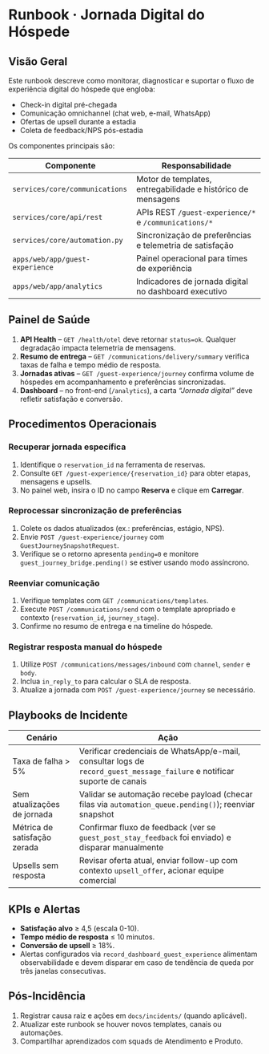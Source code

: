 # Runbook · Jornada Digital do Hóspede

## Visão Geral

Este runbook descreve como monitorar, diagnosticar e suportar o fluxo de experiência digital do hóspede que engloba:

- Check-in digital pré-chegada
- Comunicação omnichannel (chat web, e-mail, WhatsApp)
- Ofertas de upsell durante a estadia
- Coleta de feedback/NPS pós-estadia

Os componentes principais são:

| Componente | Responsabilidade |
| --- | --- |
| `services/core/communications` | Motor de templates, entregabilidade e histórico de mensagens |
| `services/core/api/rest` | APIs REST `/guest-experience/*` e `/communications/*` |
| `services/core/automation.py` | Sincronização de preferências e telemetria de satisfação |
| `apps/web/app/guest-experience` | Painel operacional para times de experiência |
| `apps/web/app/analytics` | Indicadores de jornada digital no dashboard executivo |

## Painel de Saúde

1. **API Health** – `GET /health/otel` deve retornar `status=ok`. Qualquer degradação impacta telemetria de mensagens.
2. **Resumo de entrega** – `GET /communications/delivery/summary` verifica taxas de falha e tempo médio de resposta.
3. **Jornadas ativas** – `GET /guest-experience/journey` confirma volume de hóspedes em acompanhamento e preferências sincronizadas.
4. **Dashboard** – no front-end (`/analytics`), a carta *“Jornada digital”* deve refletir satisfação e conversão.

## Procedimentos Operacionais

### Recuperar jornada específica
1. Identifique o `reservation_id` na ferramenta de reservas.
2. Consulte `GET /guest-experience/{reservation_id}` para obter etapas, mensagens e upsells.
3. No painel web, insira o ID no campo **Reserva** e clique em **Carregar**.

### Reprocessar sincronização de preferências
1. Colete os dados atualizados (ex.: preferências, estágio, NPS).
2. Envie `POST /guest-experience/journey` com `GuestJourneySnapshotRequest`.
3. Verifique se o retorno apresenta `pending=0` e monitore `guest_journey_bridge.pending()` se estiver usando modo assíncrono.

### Reenviar comunicação
1. Verifique templates com `GET /communications/templates`.
2. Execute `POST /communications/send` com o template apropriado e contexto (`reservation_id`, `journey_stage`).
3. Confirme no resumo de entrega e na timeline do hóspede.

### Registrar resposta manual do hóspede
1. Utilize `POST /communications/messages/inbound` com `channel`, `sender` e `body`.
2. Inclua `in_reply_to` para calcular o SLA de resposta.
3. Atualize a jornada com `POST /guest-experience/journey` se necessário.

## Playbooks de Incidente

| Cenário | Ação |
| --- | --- |
| Taxa de falha > 5% | Verificar credenciais de WhatsApp/e-mail, consultar logs de `record_guest_message_failure` e notificar suporte de canais |
| Sem atualizações de jornada | Validar se automação recebe payload (checar filas via `automation_queue.pending()`); reenviar snapshot |
| Métrica de satisfação zerada | Confirmar fluxo de feedback (ver se `guest_post_stay_feedback` foi enviado) e disparar manualmente |
| Upsells sem resposta | Revisar oferta atual, enviar follow-up com contexto `upsell_offer`, acionar equipe comercial |

## KPIs e Alertas

- **Satisfação alvo** ≥ 4,5 (escala 0-10).
- **Tempo médio de resposta** ≤ 10 minutos.
- **Conversão de upsell** ≥ 18%.
- Alertas configurados via `record_dashboard_guest_experience` alimentam observabilidade e devem disparar em caso de tendência de queda por três janelas consecutivas.

## Pós-Incidência

1. Registrar causa raiz e ações em `docs/incidents/` (quando aplicável).
2. Atualizar este runbook se houver novos templates, canais ou automações.
3. Compartilhar aprendizados com squads de Atendimento e Produto.
